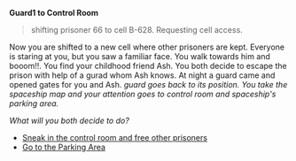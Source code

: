 **Guard1 to Control Room**
> shifting prisoner 66 to cell B-628. Requesting cell access.

Now you are shifted to a new cell where other prisoners are kept. 
Everyone is staring at you, but you saw a familiar face. You walk towards him and booom!!. You find your childhood friend Ash. You both decide to escape the prison with help of a gurad whom Ash knows. 
At night a guard came and opened gates for you and Ash.
*guard goes back to its position. You take the spaceship map and your attention goes to control room and spaceship's parking area.*

*What will you both decide to do?*

- [Sneak in the control room and free other prisoners](1-B1.md)
- [Go to the Parking Area](1-B1.md)



